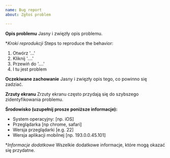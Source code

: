 ```yaml
---
name: Bug report
about: Zgłoś problem

---
```


**Opis problemu**
Jasny i zwięzły opis problemu.

**Kroki reprodukcji*
Steps to reproduce the behavior:
1. Otwórz '...'
2. Kliknij '....'
3. Przewiń do '....'
4. I tu jest problem

**Oczekiwane zachowanie**
Jasny i zwięzły opis tego, co powinno się zadziać.

**Zrzuty ekranu**
Zrzuty ekranu często przydają się do szybszego zidentyfikowania problemu.

**Środowisko (uzupełnij prosze poniższe informacje):**
 - System operacyjny: [np. iOS]
 - Przeglądarka [np chrome, safari]
 - Wersja przeglądarki [e.g. 22]
 - Wersja aplikacji mobilnej [np. 193.0.0.45.101]

**Informacje dodatkowe*
Wszelkie dodatkowe informacje, które mogą okazać się przydatne.
